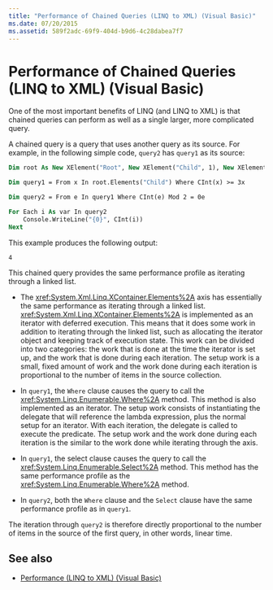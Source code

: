 ```yaml
---
title: "Performance of Chained Queries (LINQ to XML) (Visual Basic)"
ms.date: 07/20/2015
ms.assetid: 589f2adc-69f9-404d-b9d6-4c28dabea7f7
---
```


# Performance of Chained Queries (LINQ to XML) (Visual Basic)

One of the most important benefits of LINQ (and LINQ to XML) is that chained queries can perform as well as a single larger, more complicated query.

A chained query is a query that uses another query as its source. For example, in the following simple code, `query2` has `query1` as its source:

```vb
Dim root As New XElement("Root", New XElement("Child", 1), New XElement("Child", 2), New XElement("Child", 3), New XElement("Child", 4))

Dim query1 = From x In root.Elements("Child") Where CInt(x) >= 3x

Dim query2 = From e In query1 Where CInt(e) Mod 2 = 0e

For Each i As var In query2
    Console.WriteLine("{0}", CInt(i))
Next
```

This example produces the following output:

```
4
```

This chained query provides the same performance profile as iterating through a linked list.

- The <xref:System.Xml.Linq.XContainer.Elements%2A> axis has essentially the same performance as iterating through a linked list. <xref:System.Xml.Linq.XContainer.Elements%2A> is implemented as an iterator with deferred execution. This means that it does some work in addition to iterating through the linked list, such as allocating the iterator object and keeping track of execution state. This work can be divided into two categories: the work that is done at the time the iterator is set up, and the work that is done during each iteration. The setup work is a small, fixed amount of work and the work done during each iteration is proportional to the number of items in the source collection.

- In `query1`, the `Where` clause causes the query to call the <xref:System.Linq.Enumerable.Where%2A> method. This method is also implemented as an iterator. The setup work consists of instantiating the delegate that will reference the lambda expression, plus the normal setup for an iterator. With each iteration, the delegate is called to execute the predicate. The setup work and the work done during each iteration is the similar to the work done while iterating through the axis.

- In `query1`, the select clause causes the query to call the <xref:System.Linq.Enumerable.Select%2A> method. This method has the same performance profile as the <xref:System.Linq.Enumerable.Where%2A> method.

- In `query2`, both the `Where` clause and the `Select` clause have the same performance profile as in `query1`.

 The iteration through `query2` is therefore directly proportional to the number of items in the source of the first query, in other words, linear time.

## See also

- [Performance (LINQ to XML) (Visual Basic)](../../../../visual-basic/programming-guide/concepts/linq/performance-linq-to-xml.md)
